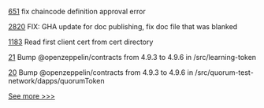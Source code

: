 
[651](https://github.com/hyperledger-labs/fabric-operations-console/pull/651) fix chaincode definition approval error

[2820](https://github.com/hyperledger/aries-cloudagent-python/pull/2820) FIX: GHA update for doc publishing, fix doc file that was blanked

[1183](https://github.com/hyperledger/fabric-samples/pull/1183) Read first client cert from cert directory

[21](https://github.com/hyperledger-labs/learning-tokens/pull/21) Bump @openzeppelin/contracts from 4.9.3 to 4.9.6 in /src/learning-token

[20](https://github.com/hyperledger-labs/learning-tokens/pull/20) Bump @openzeppelin/contracts from 4.9.3 to 4.9.6 in /src/quorum-test-network/dapps/quorumToken


[See more >>>](https://start-here.hyperledger.org/pull-requests)
